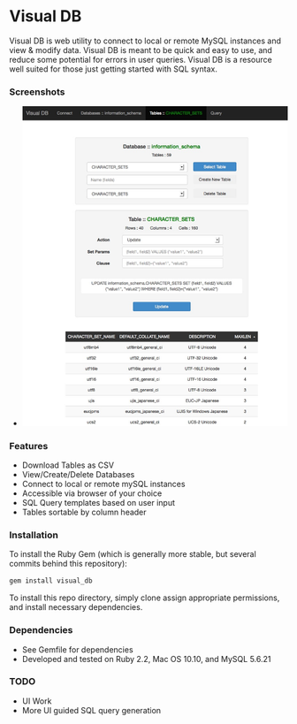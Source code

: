 # Visual DB

Visual DB is web utility to connect to local or remote MySQL instances and view & modify data. Visual DB is meant to be quick and easy to use, and reduce some potential for errors in user queries. Visual DB is a resource well suited for those just getting started with SQL syntax.

### Screenshots

* ![screenshot](https://github.com/at1as/at1as.github.io/blob/master/github_repo_assets/visual_db.jpg)

### Features

* Download Tables as CSV
* View/Create/Delete Databases
* Connect to local or remote mySQL instances
* Accessible via browser of your choice
* SQL Query templates based on user input
* Tables sortable by column header

### Installation

To install the Ruby Gem (which is generally more stable, but several commits behind this repository):

```bash
gem install visual_db
```

To install this repo directory, simply clone assign appropriate permissions, and install necessary dependencies.


### Dependencies

* See Gemfile for dependencies
* Developed and tested on Ruby 2.2, Mac OS 10.10, and MySQL 5.6.21 

### TODO

* UI Work
* More UI guided SQL query generation
